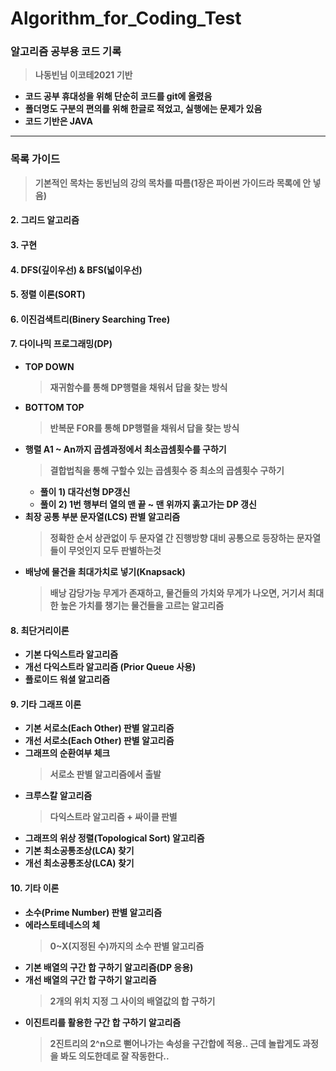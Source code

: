 # Algorithm_for_Coding_Test



### <b>알고리즘 공부용 코드 기록
> 나동빈님 이코테2021 기반

* 코드 공부 휴대성을 위해 단순히 코드를 git에 올렸음
* 폴더명도 구분의 편의를 위해 한글로 적었고, 실행에는 문제가 있음
* 코드 기반은 JAVA
  

<hr>


### 목록 가이드
> 기본적인 목차는 동빈님의 강의 목차를 따름(1장은 파이썬 가이드라 목록에 안 넣음)
  

#### 2. 그리드 알고리즘
#### 3. 구현
#### 4. DFS(깊이우선) & BFS(넓이우선)
#### 5. 정렬 이론(SORT)
#### 6. 이진검색트리(Binery Searching Tree)
#### 7. 다이나믹 프로그래밍(DP)

* TOP DOWN
  > 재귀함수를 통해 DP행렬을 채워서 답을 찾는 방식 
* BOTTOM TOP  
  > 반복문 FOR를 통해 DP행렬을 채워서 답을 찾는 방식 
* 행렬 A1 ~ An까지 곱셈과정에서 최소곱셈횟수를 구하기
  > 결합법칙을 통해 구할수 있는 곱셈횟수 중 최소의 곱셈횟수 구하기
    * 풀이 1) 대각선형 DP갱신
    * 풀이 2) 1번 행부터 열의 맨 끝 ~ 맨 위까지 훍고가는 DP 갱신
* 최장 공통 부분 문자열(LCS) 판별 알고리즘 
  > 정확한 순서 상관없이 두 문자열 간 진행방향 대비 공통으로 등장하는 문자열들이 무엇인지 모두 판별하는것 
* 배낭에 물건을 최대가치로 넣기(Knapsack)
  > 배낭 감당가능 무게가 존재하고, 물건들의 가치와 무게가 나오면, 거기서 최대한 높은 가치를 챙기는 물건들을 고르는 알고리즘
  
#### 8. 최단거리이론

* 기본 다익스트라 알고리즘
* 개선 다익스트라 알고리즘 (Prior Queue 사용)
* 플로이드 워셜 알고리즘

#### 9. 기타 그래프 이론

* 기본 서로소(Each Other) 판별 알고리즘
* 개선 서로소(Each Other) 판별 알고리즘
* 그래프의 순환여부 체크
  >  서로소 판별 알고리즘에서 출발
* 크루스칼 알고리즘
  > 다익스트라 알고리즘 + 싸이클 판별
* 그래프의 위상 정렬(Topological Sort) 알고리즘
* 기본 최소공통조상(LCA) 찾기
* 개선 최소공통조상(LCA) 찾기

#### 10. 기타 이론

* 소수(Prime Number) 판별 알고리즘
* 에라스토테네스의 체
  > 0~X(지정된 수)까지의 소수 판별 알고리즘
* 기본 배열의 구간 합 구하기 알고리즘(DP 응용) 
* 개선 배열의 구간 합 구하기 알고리즘
  > 2개의 위치 지정 그 사이의 배열값의 합 구하기
* 이진트리를 활용한 구간 합 구하기 알고리즘
  > 2진트리의 2^n으로 뻗어나가는 속성을 구간합에 적용.. 근데 놀랍게도 과정을 봐도 의도한데로 잘 작동한다..


